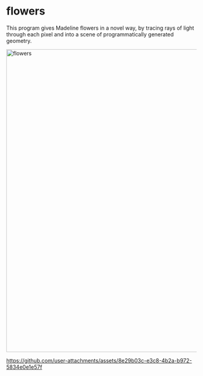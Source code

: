 # flowers
This program gives Madeline flowers in a novel way, by tracing rays of light through each pixel and into a scene of programmatically generated geometry.

<img width="800" height="800" alt="flowers" src="https://github.com/user-attachments/assets/182c785c-d47c-4990-bc47-7c0610361338" />

https://github.com/user-attachments/assets/8e29b03c-e3c8-4b2a-b972-5834e0e1e57f
